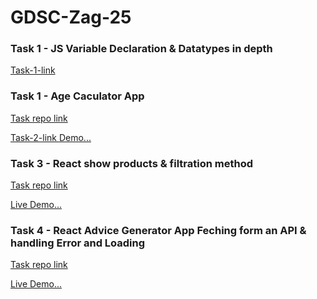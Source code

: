 <h1>GDSC-Zag-25</h1>

<h3>Task 1 - JS Variable Declaration & Datatypes in depth</h3>
<p><a href="https://drive.google.com/file/d/1DHpt8UVTvDyM18e2h4k5zZfrcaTaoUtH/view?usp=sharing">Task-1-link</a></p>

<h3>Task 1 - Age Caculator App</h3>
<p><a href="https://github.com/emanmohamedsr/Age-Caculator-App">Task repo link</a></p>
<p><a href="https://emanmohamedsr.github.io/Age-Caculator-App/">Task-2-link Demo...</a></p>

<h3>Task 3 - React show products & filtration method</h3>
<p><a href="https://github.com/emanmohamedsr/react-products-filtration">Task repo link</a></p>
<p><a href="https://emanmohamedsr.github.io/react-products-filtration/">Live Demo...</a></p>

<h3>Task 4 - React Advice Generator App Feching form an API & handling Error and Loading</h3>
<p><a href="https://github.com/emanmohamedsr/Advice-Generator-App">Task repo link</a></p>
<p><a href="https://emanmohamedsr.github.io/advice-generator-app/">Live Demo...</a></p>

